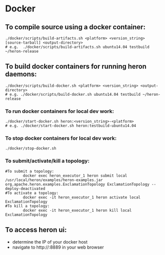 # Docker

## To compile source using a docker container:
```
./docker/scripts/build-artifacts.sh <platform> <version_string> [source-tarball] <output-directory>
# e.g.  ./docker/scripts/build-artifacts.sh ubuntu14.04 testbuild ~/heron-release
```

## To build docker containers for running heron daemons:
```
./docker/scripts/build-docker.sh <platform> <version_string> <output-directory>
# e.g. ./docker/scripts/build-docker.sh ubuntu14.04 testbuild ~/heron-release
```

### To run docker containers for local dev work:
```
./docker/start-docker.sh heron:<version_string>-<platform>
# e.g. ./docker/start-docker.sh heron:testbuild-ubuntu14.04
```
### To stop docker containers for local dev work:
```
./docker/stop-docker.sh
```
### To submit/activate/kill a topology:
```
#To submit a topology:
        docker exec heron_executor_1 heron submit local /usr/local/heron/examples/heron-examples.jar org.apache.heron.examples.ExclamationTopology ExclamationTopology --deploy-deactivated
#To activate a topology:
        docker exec -it heron_executor_1 heron activate local ExclamationTopology
#To kill a topology:
        docker exec -it heron_executor_1 heron kill local ExclamationTopology
```
## To access heron ui:
* determine the IP of your docker host
* navigate to http://<your docker host>:8889 in your web browser
